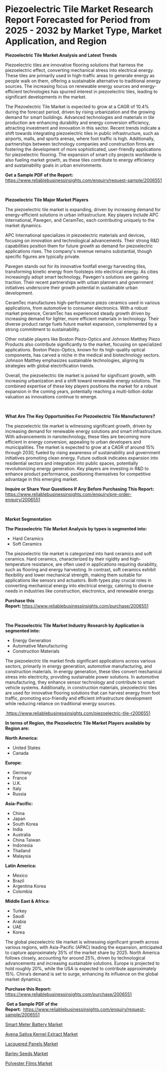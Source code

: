 <p><h1>Piezoelectric Tile Market Research Report Forecasted for Period from 2025 -  2032 by Market Type, Market Application, and Region</h1></p><p><strong>Piezoelectric Tile Market Analysis and Latest Trends</strong></p>
<p><p>Piezoelectric tiles are innovative flooring solutions that harness the piezoelectric effect, converting mechanical stress into electrical energy. These tiles are primarily used in high-traffic areas to generate energy as people walk on them, offering a sustainable alternative to traditional energy sources. The increasing focus on renewable energy sources and energy-efficient technologies has spurred interest in piezoelectric tiles, leading to significant developments in the market.</p><p>The Piezoelectric Tile Market is expected to grow at a CAGR of 10.4% during the forecast period, driven by rising urbanization and the growing demand for smart buildings. Advanced technologies and materials in tile production are enhancing durability and energy conversion efficiency, attracting investment and innovation in this sector. Recent trends indicate a shift towards integrating piezoelectric tiles in public infrastructure, such as airports, malls, and sports arenas, where foot traffic is high. Additionally, partnerships between technology companies and construction firms are fostering the development of more sophisticated, user-friendly applications for piezoelectric flooring. The expansion of smart city projects worldwide is also fueling market growth, as these tiles contribute to energy efficiency and sustainability goals in urban environments.</p></p>
<p><strong>Get a Sample PDF of the Report:&nbsp;</strong> <a href="https://www.reliablebusinessinsights.com/enquiry/request-sample/2006551?utm_campaign=1113&utm_medium=2&utm_source=Github&utm_content=ia&utm_term=30012025&utm_id=piezoelectric-tile">https://www.reliablebusinessinsights.com/enquiry/request-sample/2006551</a></p>
<p>&nbsp;</p>
<p><strong>Piezoelectric Tile Major Market Players</strong></p>
<p><p>The piezoelectric tile market is expanding, driven by increasing demand for energy-efficient solutions in urban infrastructure. Key players include APC International, Pavegen, and CeramTec, each contributing uniquely to the market dynamics.</p><p>APC International specializes in piezoelectric materials and devices, focusing on innovation and technological advancements. Their strong R&D capabilities position them for future growth as demand for piezoelectric applications rises. The company's revenue remains substantial, though specific figures are typically private.</p><p>Pavegen stands out for its innovative footfall energy harvesting tiles, transforming kinetic energy from footsteps into electrical energy. As cities increasingly adopt smart technology, Pavegen's solutions are gaining traction. Their recent partnerships with urban planners and government initiatives underscore their growth potential in sustainable urban development.</p><p>CeramTec manufactures high-performance piezo ceramics used in various applications, from automotive to consumer electronics. With a robust market presence, CeramTec has experienced steady growth driven by increasing demand for lighter, more efficient materials in technology. Their diverse product range fuels future market expansion, complemented by a strong commitment to sustainability.</p><p>Other notable players like Boston Piezo-Optics and Johnson Matthey Piezo Products also contribute significantly to the market, focusing on specialized applications. Boston Piezo-Optics, known for its high-quality optical components, has carved a niche in the medical and biotechnology sectors. Johnson Matthey emphasizes sustainable technologies, aligning its strategies with global electrification trends.</p><p>Overall, the piezoelectric tile market is poised for significant growth, with increasing urbanization and a shift toward renewable energy solutions. The combined expertise of these key players positions the market for a robust expansion in the coming years, potentially reaching a multi-billion dollar valuation as innovations continue to emerge.</p></p>
<p>&nbsp;</p>
<p><strong>What Are The Key Opportunities For Piezoelectric Tile Manufacturers?</strong></p>
<p><p>The piezoelectric tile market is witnessing significant growth, driven by increasing demand for renewable energy solutions and smart infrastructure. With advancements in nanotechnology, these tiles are becoming more efficient in energy conversion, appealing to urban developers and municipalities. The market is expected to grow at a CAGR of around 15% through 2030, fueled by rising awareness of sustainability and government initiatives promoting clean energy. Future outlook indicates expansion into residential sectors and integration into public spaces, potentially revolutionizing energy generation. Key players are investing in R&D to enhance product performance, positioning themselves for competitive advantage in this emerging market.</p></p>
<p><strong>Inquire or Share Your Questions If Any Before Purchasing This Report:</strong> <a href="https://www.reliablebusinessinsights.com/enquiry/pre-order-enquiry/2006551?utm_campaign=1113&utm_medium=2&utm_source=Github&utm_content=ia&utm_term=30012025&utm_id=piezoelectric-tile">https://www.reliablebusinessinsights.com/enquiry/pre-order-enquiry/2006551</a></p>
<p>&nbsp;</p>
<p><strong>Market Segmentation</strong></p>
<p><strong>The Piezoelectric Tile Market Analysis by types is segmented into:</strong></p>
<p><ul><li>Hard Ceramics</li><li>Soft Ceramics</li></ul></p>
<p><p>The piezoelectric tile market is categorized into hard ceramics and soft ceramics. Hard ceramics, characterized by their rigidity and high-temperature resistance, are often used in applications requiring durability, such as flooring and energy harvesting. In contrast, soft ceramics exhibit flexibility and lower mechanical strength, making them suitable for applications like sensors and actuators. Both types play crucial roles in converting mechanical energy into electrical energy, catering to diverse needs in industries like construction, electronics, and renewable energy.</p></p>
<p><strong>Purchase this Report:&nbsp;</strong><a href="https://www.reliablebusinessinsights.com/purchase/2006551?utm_campaign=1113&utm_medium=2&utm_source=Github&utm_content=ia&utm_term=30012025&utm_id=piezoelectric-tile">https://www.reliablebusinessinsights.com/purchase/2006551</a></p>
<p>&nbsp;</p>
<p><strong>The Piezoelectric Tile Market Industry Research by Application is segmented into:</strong></p>
<p><ul><li>Energy Generation</li><li>Automative Manufacturing</li><li>Construction Materials</li></ul></p>
<p><p>The piezoelectric tile market finds significant applications across various sectors, primarily in energy generation, automotive manufacturing, and construction materials. In energy generation, these tiles convert mechanical stress into electricity, providing sustainable power solutions. In automotive manufacturing, they enhance sensor technology and contribute to smart vehicle systems. Additionally, in construction materials, piezoelectric tiles are used for innovative flooring solutions that can harvest energy from foot traffic, promoting eco-friendly and efficient infrastructure development while reducing reliance on traditional energy sources.</p></p>
<p><a href="https://www.reliablebusinessinsights.com/piezoelectric-tile-r2006551?utm_campaign=1113&utm_medium=2&utm_source=Github&utm_content=ia&utm_term=30012025&utm_id=piezoelectric-tile">&nbsp;https://www.reliablebusinessinsights.com/piezoelectric-tile-r2006551</a></p>
<p><strong>In terms of Region, the Piezoelectric Tile Market Players available by Region are:</strong></p>
<p>
    <p> <strong> North America: </strong>
        <ul>
            <li>United States</li>
            <li>Canada</li>
        </ul>
        </p> 
    <p> <strong> Europe: </strong>
        <ul>
            <li>Germany</li>
            <li>France</li>
            <li>U.K.</li>
            <li>Italy</li>
            <li>Russia</li>
        </ul>
        </p> 
    <p> <strong> Asia-Pacific: </strong>
        <ul>
            <li>China</li>
            <li>Japan</li>
            <li>South Korea</li>
            <li>India</li>
            <li>Australia</li>
            <li>China Taiwan</li>
            <li>Indonesia</li>
            <li>Thailand</li>
            <li>Malaysia</li>
        </ul>
        </p> 
    <p> <strong> Latin America: </strong>
        <ul>
            <li>Mexico</li>
            <li>Brazil</li>
            <li>Argentina Korea</li>
            <li>Colombia</li>
        </ul>
        </p> 
    <p> <strong> Middle East & Africa: </strong>
        <ul>
            <li>Turkey</li>
            <li>Saudi</li>
            <li>Arabia</li>
            <li>UAE</li>
            <li>Korea</li>
        </ul>
    </p>
    </p>
<p><p>The global piezoelectric tile market is witnessing significant growth across various regions, with Asia-Pacific (APAC) leading the expansion, anticipated to capture approximately 35% of the market share by 2025. North America follows closely, accounting for around 25%, driven by technological advancements and increasing sustainable solutions. Europe is projected to hold roughly 20%, while the USA is expected to contribute approximately 15%. China’s demand is set to surge, enhancing its influence on the global market dynamics.</p></p>
<p><strong>Purchase this Report: </strong><a href="https://www.reliablebusinessinsights.com/purchase/2006551?utm_campaign=1113&utm_medium=2&utm_source=Github&utm_content=ia&utm_term=30012025&utm_id=piezoelectric-tile">https://www.reliablebusinessinsights.com/purchase/2006551</a></p>
<p>&nbsp;<strong>Get a Sample PDF of the Report:&nbsp;&nbsp;</strong><a href="https://www.reliablebusinessinsights.com/enquiry/request-sample/2006551?utm_campaign=1113&utm_medium=2&utm_source=Github&utm_content=ia&utm_term=30012025&utm_id=piezoelectric-tile">https://www.reliablebusinessinsights.com/enquiry/request-sample/2006551</a></p>
<p><strong></strong></p>
<p><p><a href="https://www.linkedin.com/pulse/global-smart-meter-battery-market-analysis-statisticson-m26xe?utm_campaign=1113&utm_medium=2&utm_source=Github&utm_content=ia&utm_term=30012025&utm_id=piezoelectric-tile">Smart Meter Battery Market</a></p><p><a href="https://www.linkedin.com/pulse/size-estimationof-avena-sativa-kernel-extract-market-forecast-xsvic?utm_campaign=1113&utm_medium=2&utm_source=Github&utm_content=ia&utm_term=30012025&utm_id=piezoelectric-tile">Avena Sativa Kernel Extract Market</a></p><p><a href="https://www.linkedin.com/pulse/decoding-lacquered-panels-market-signals-growth-algorithms-1djec?utm_campaign=1113&utm_medium=2&utm_source=Github&utm_content=ia&utm_term=30012025&utm_id=piezoelectric-tile">Lacquered Panels Market</a></p><p><a href="https://www.linkedin.com/pulse/financial-overview-market-analysis-barley-seeds-shareholding-qq4oe?utm_campaign=1113&utm_medium=2&utm_source=Github&utm_content=ia&utm_term=30012025&utm_id=piezoelectric-tile">Barley Seeds Market</a></p><p><a href="https://www.linkedin.com/pulse/market-analysis-polyester-films-trends-share-growth-expected-imrxe?utm_campaign=1113&utm_medium=2&utm_source=Github&utm_content=ia&utm_term=30012025&utm_id=piezoelectric-tile">Polyester Films Market</a></p></p>